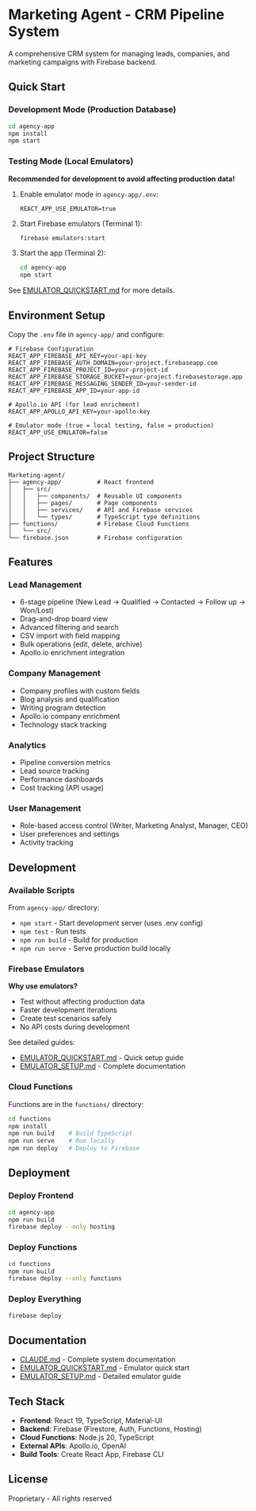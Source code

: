 # Marketing Agent - CRM Pipeline System

A comprehensive CRM system for managing leads, companies, and marketing campaigns with Firebase backend.

## Quick Start

### Development Mode (Production Database)

```bash
cd agency-app
npm install
npm start
```

### Testing Mode (Local Emulators)

**Recommended for development to avoid affecting production data!**

1. Enable emulator mode in `agency-app/.env`:
   ```env
   REACT_APP_USE_EMULATOR=true
   ```

2. Start Firebase emulators (Terminal 1):
   ```bash
   firebase emulators:start
   ```

3. Start the app (Terminal 2):
   ```bash
   cd agency-app
   npm start
   ```

See [EMULATOR_QUICKSTART.md](./EMULATOR_QUICKSTART.md) for more details.

## Environment Setup

Copy the `.env` file in `agency-app/` and configure:

```env
# Firebase Configuration
REACT_APP_FIREBASE_API_KEY=your-api-key
REACT_APP_FIREBASE_AUTH_DOMAIN=your-project.firebaseapp.com
REACT_APP_FIREBASE_PROJECT_ID=your-project-id
REACT_APP_FIREBASE_STORAGE_BUCKET=your-project.firebasestorage.app
REACT_APP_FIREBASE_MESSAGING_SENDER_ID=your-sender-id
REACT_APP_FIREBASE_APP_ID=your-app-id

# Apollo.io API (for lead enrichment)
REACT_APP_APOLLO_API_KEY=your-apollo-key

# Emulator mode (true = local testing, false = production)
REACT_APP_USE_EMULATOR=false
```

## Project Structure

```
Marketing-agent/
├── agency-app/          # React frontend
│   ├── src/
│   │   ├── components/  # Reusable UI components
│   │   ├── pages/       # Page components
│   │   ├── services/    # API and Firebase services
│   │   └── types/       # TypeScript type definitions
├── functions/           # Firebase Cloud Functions
│   └── src/
└── firebase.json        # Firebase configuration
```

## Features

### Lead Management
- 6-stage pipeline (New Lead → Qualified → Contacted → Follow up → Won/Lost)
- Drag-and-drop board view
- Advanced filtering and search
- CSV import with field mapping
- Bulk operations (edit, delete, archive)
- Apollo.io enrichment integration

### Company Management
- Company profiles with custom fields
- Blog analysis and qualification
- Writing program detection
- Apollo.io company enrichment
- Technology stack tracking

### Analytics
- Pipeline conversion metrics
- Lead source tracking
- Performance dashboards
- Cost tracking (API usage)

### User Management
- Role-based access control (Writer, Marketing Analyst, Manager, CEO)
- User preferences and settings
- Activity tracking

## Development

### Available Scripts

From `agency-app/` directory:

- `npm start` - Start development server (uses .env config)
- `npm test` - Run tests
- `npm run build` - Build for production
- `npm run serve` - Serve production build locally

### Firebase Emulators

**Why use emulators?**
- Test without affecting production data
- Faster development iterations
- Create test scenarios safely
- No API costs during development

See detailed guides:
- [EMULATOR_QUICKSTART.md](./EMULATOR_QUICKSTART.md) - Quick setup guide
- [EMULATOR_SETUP.md](./EMULATOR_SETUP.md) - Complete documentation

### Cloud Functions

Functions are in the `functions/` directory:

```bash
cd functions
npm install
npm run build    # Build TypeScript
npm run serve    # Run locally
npm run deploy   # Deploy to Firebase
```

## Deployment

### Deploy Frontend

```bash
cd agency-app
npm run build
firebase deploy --only hosting
```

### Deploy Functions

```bash
cd functions
npm run build
firebase deploy --only functions
```

### Deploy Everything

```bash
firebase deploy
```

## Documentation

- [CLAUDE.md](./CLAUDE.md) - Complete system documentation
- [EMULATOR_QUICKSTART.md](./EMULATOR_QUICKSTART.md) - Emulator quick start
- [EMULATOR_SETUP.md](./EMULATOR_SETUP.md) - Detailed emulator guide

## Tech Stack

- **Frontend**: React 19, TypeScript, Material-UI
- **Backend**: Firebase (Firestore, Auth, Functions, Hosting)
- **Cloud Functions**: Node.js 20, TypeScript
- **External APIs**: Apollo.io, OpenAI
- **Build Tools**: Create React App, Firebase CLI

## License

Proprietary - All rights reserved
